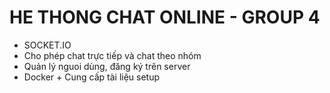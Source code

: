 # HE THONG CHAT ONLINE - GROUP 4

- SOCKET.IO
- Cho phép chat trực tiếp và chat theo nhóm
- Quản lý nguoi dùng, đăng ký trên server
- Docker + Cung cấp tài liệu setup
